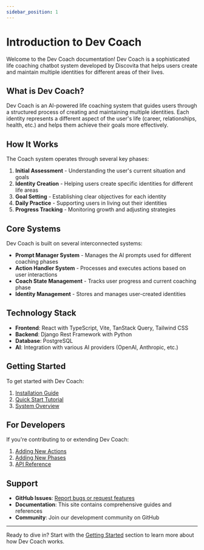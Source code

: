 ```yaml
---
sidebar_position: 1
---
```


# Introduction to Dev Coach

Welcome to the Dev Coach documentation! Dev Coach is a sophisticated life coaching chatbot system developed by Discovita that helps users create and maintain multiple identities for different areas of their lives.

## What is Dev Coach?

Dev Coach is an AI-powered life coaching system that guides users through a structured process of creating and maintaining multiple identities. Each identity represents a different aspect of the user's life (career, relationships, health, etc.) and helps them achieve their goals more effectively.

## How It Works

The Coach system operates through several key phases:

1. **Initial Assessment** - Understanding the user's current situation and goals
2. **Identity Creation** - Helping users create specific identities for different life areas
3. **Goal Setting** - Establishing clear objectives for each identity
4. **Daily Practice** - Supporting users in living out their identities
5. **Progress Tracking** - Monitoring growth and adjusting strategies

## Core Systems

Dev Coach is built on several interconnected systems:

- **Prompt Manager System** - Manages the AI prompts used for different coaching phases
- **Action Handler System** - Processes and executes actions based on user interactions
- **Coach State Management** - Tracks user progress and current coaching phase
- **Identity Management** - Stores and manages user-created identities

## Technology Stack

- **Frontend**: React with TypeScript, Vite, TanStack Query, Tailwind CSS
- **Backend**: Django Rest Framework with Python
- **Database**: PostgreSQL
- **AI**: Integration with various AI providers (OpenAI, Anthropic, etc.)

## Getting Started

To get started with Dev Coach:

1. [Installation Guide](./getting-started/installation.md)
2. [Quick Start Tutorial](./getting-started/quick-start.md)
3. [System Overview](./getting-started/overview.md)

## For Developers

If you're contributing to or extending Dev Coach:

1. [Adding New Actions](./development/adding-actions.md)
2. [Adding New Phases](./development/adding-phases.md)
3. [API Reference](./development/api-reference.md)

## Support

- **GitHub Issues**: [Report bugs or request features](https://github.com/Discovita/dev-coach/issues)
- **Documentation**: This site contains comprehensive guides and references
- **Community**: Join our development community on GitHub

---

Ready to dive in? Start with the [Getting Started](./getting-started/overview.md) section to learn more about how Dev Coach works.
